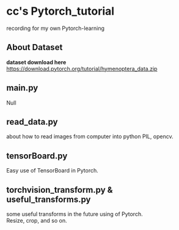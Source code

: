 # cc's Pytorch_tutorial
recording for my own Pytorch-learning
## About Dataset
**dataset download here**   https://download.pytorch.org/tutorial/hymenoptera_data.zip

## main.py
Null

## read_data.py
about how to read images from computer into python
PIL, opencv.

## tensorBoard.py
Easy use of TensorBoard in Pytorch.  

## torchvision_transform.py & useful_transforms.py
some useful transforms in the future using of Pytorch.  
Resize, crop, and so on.
